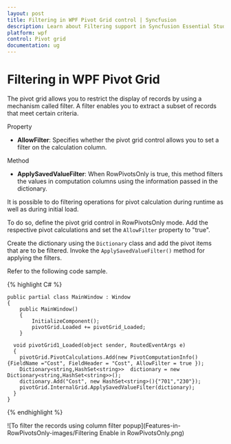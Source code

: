```yaml
---
layout: post
title: Filtering in WPF Pivot Grid control | Syncfusion
description: Learn about Filtering support in Syncfusion Essential Studio WPF Pivot Grid control, its elements and more details.
platform: wpf
control: Pivot grid
documentation: ug
---
```


# Filtering in WPF Pivot Grid

The pivot grid allows you to restrict the display of records by using a mechanism called filter. A filter enables you to extract a subset of records that meet certain criteria.

Property

* **AllowFilter**: Specifies whether the pivot grid control allows you to set a filter on the calculation column.

Method

* **ApplySavedValueFilter**: When RowPivotsOnly is true, this method filters the values in computation columns using the information passed in the dictionary.

It is possible to do filtering operations for pivot calculation during runtime as well as during initial load.

To do so, define the pivot grid control in RowPivotsOnly mode. Add the respective pivot calculations and set the `AllowFilter` property to "true".

Create the dictionary using the `Dictionary` class and add the pivot items that are to be filtered. Invoke the `ApplySavedValueFilter()` method for applying the filters.

Refer to the following code sample.

{% highlight C# %}

    public partial class MainWindow : Window
    {
        public MainWindow()
        {
            InitializeComponent();
            pivotGrid.Loaded += pivotGrid_Loaded;
        }

      void pivotGrid1_Loaded(object sender, RoutedEventArgs e)
      {
        pivotGrid.PivotCalculations.Add(new PivotComputationInfo(){FieldName ="Cost", FieldHeader = "Cost", AllowFilter = true });
        Dictionary<string,HashSet<string>>  dictionary = new Dictionary<string,HashSet<string>>();
        dictionary.Add("Cost", new HashSet<string>(){"701","230"});
        pivotGrid.InternalGrid.ApplySavedValueFilter(dictionary);
      }
    }

{% endhighlight %}

![To filter the records using column filter popup](Features-in-RowPivotsOnly-images/Filtering Enable in RowPivotsOnly.png)
